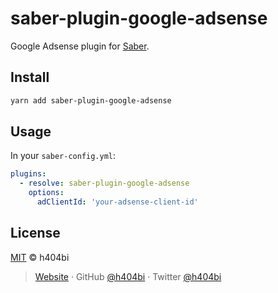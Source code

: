 # saber-plugin-google-adsense

Google Adsense plugin for [Saber](https://saber.land/).

## Install

```bash
yarn add saber-plugin-google-adsense
```

## Usage

In your `saber-config.yml`:

```yml
plugins:
  - resolve: saber-plugin-google-adsense
    options:
      adClientId: 'your-adsense-client-id'
```

## License

[MIT](LICENSE) © h404bi

> [Website](https://www.h404bi.com) · GitHub [@h404bi](https://github.com/h404bi) · Twitter [@h404bi](https://twitter.com/h404bi)
